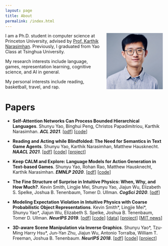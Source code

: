 ```yaml
---
layout: page
title: About
permalink: /index.html
---
```


<img style="float:right; padding-left:10px" src="images/self.jpeg" width="180" height="180">

I am a Ph.D. student in computer science at Princeton University, advised by [Prof. Karthik Narasimhan](https://www.cs.princeton.edu/~karthikn/). Previously, I graduated from Yao Class at Tsinghua University.

My research interests include language, games, representation learning, cognitive science, and AI in general.

My personal interests include reading, basketball, travel, and rap. 


# Papers
- **Self-Attention Networks Can Process Bounded Hierarchical Languages**.
Shunyu Yao, Binghui Peng, Christos Papadimitriou, Karthik Narasimhan.
___ACL 2021___. [[pdf](https://arxiv.org/pdf/2105.11115.pdf)] [[code](https://github.com/princeton-nlp/dyck-transformer)]

- **Reading and Acting while Blindfolded: The Need for Semantics in Text Game Agents**.
Shunyu Yao, Karthik Narasimhan, Matthew Hausknecht.
___NAACL 2021___. [[pdf](https://arxiv.org/pdf/2103.13552.pdf)] [[code](https://github.com/princeton-nlp/blindfold-textgame)] [[project](https://blindfolded.cs.princeton.edu)]


- **Keep CALM and Explore: Language Models for Action Generation in Text-based Games**.
Shunyu Yao, Rohan Rao, Matthew Hausknecht, Karthik Narasimhan.
___EMNLP 2020___. [[pdf](https://arxiv.org/pdf/2010.02903.pdf)] [[code](https://github.com/princeton-nlp/calm-textgame)]

- **The Fine Structure of Surprise in Intuitive Physics: When, Why, and How Much?**.
Kevin Smith, Lingjie Mei, Shunyu Yao, Jiajun Wu, Elizabeth S. Spelke, Joshua B. Tenenbaum, Tomer D. Ullman.
___CogSci 2020___.
[[pdf](https://ysymyth.github.io/papers/surprise_cogsci.pdf)]

- **Modeling Expectation Violation in Intuitive Physics with Coarse Probabilistic Object Representations**.
Kevin Smith\*, Lingjie Mei\*, Shunyu Yao\*, Jiajun Wu, Elizabeth S. Spelke, Joshua B. Tenenbaum, Tomer D. Ullman.
___NeurIPS 2019___.
[[pdf](http://papers.neurips.cc/paper/9100-modeling-expectation-violation-in-intuitive-physics-with-coarse-probabilistic-object-representations.pdf)]
[[code](https://github.com/JerryLingjieMei/ADEPT-Model-Release)]
[[data](https://github.com/JerryLingjieMei/ADEPT-Dataset-Release)]
[[project](http://physadept.csail.mit.edu)]
[[MIT news](http://news.mit.edu/2019/adept-ai-machines-laws-physics-1202)]


- **3D-aware Scene Manipulation via Inverse Graphics**.
Shunyu Yao\*, Tzu-Ming Harry Hsu\*, Jun-Yan Zhu, Jiajun Wu, Antonio Torralba, William T. Freeman, Joshua B. Tenenbaum.
___NeurIPS 2018___.
[[pdf](http://papers.neurips.cc/paper/7459-3d-aware-scene-manipulation-via-inverse-graphics.pdf)]
[[code](https://github.com/ysymyth/3D-SDN)]
[[project](http://3dsdn.csail.mit.edu)]
